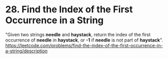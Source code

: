 # 28. Find the Index of the First Occurrence in a String
"Given two strings **needle** and **haystack**, return the index of the first occurrence of **needle** in **haystack**, or **-1** if **needle** is not part of **haystack**".
https://leetcode.com/problems/find-the-index-of-the-first-occurrence-in-a-string/description